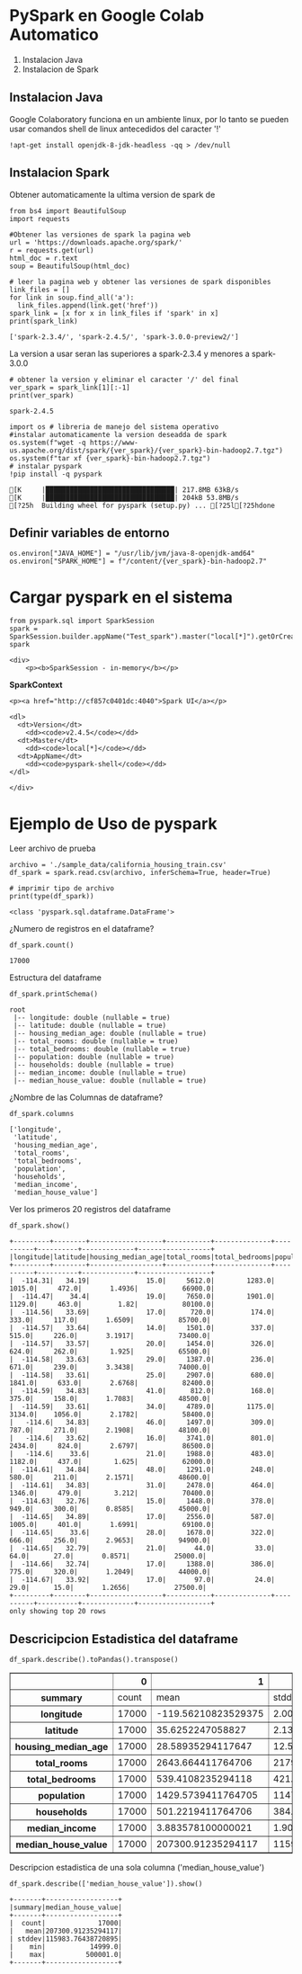 # PySpark en Google Colab Automatico

1. Instalacion Java
2. Instalacion de Spark

## Instalacion Java
Google Colaboratory funciona en un ambiente linux, por lo tanto se pueden usar comandos shell de linux antecedidos del caracter '!'


```
!apt-get install openjdk-8-jdk-headless -qq > /dev/null
```

## Instalacion Spark

Obtener automaticamente la ultima version de spark de 


```
from bs4 import BeautifulSoup
import requests
```


```
#Obtener las versiones de spark la pagina web
url = 'https://downloads.apache.org/spark/' 
r = requests.get(url)
html_doc = r.text
soup = BeautifulSoup(html_doc)
```


```
# leer la pagina web y obtener las versiones de spark disponibles
link_files = []
for link in soup.find_all('a'):
  link_files.append(link.get('href'))
spark_link = [x for x in link_files if 'spark' in x]  
print(spark_link)
```

    ['spark-2.3.4/', 'spark-2.4.5/', 'spark-3.0.0-preview2/']


La version a usar seran las superiores a spark-2.3.4  y menores a spark-3.0.0


```
# obtener la version y eliminar el caracter '/' del final
ver_spark = spark_link[1][:-1]
print(ver_spark)
```

    spark-2.4.5



```
import os # libreria de manejo del sistema operativo
#instalar automaticamente la version deseadda de spark
os.system(f"wget -q https://www-us.apache.org/dist/spark/{ver_spark}/{ver_spark}-bin-hadoop2.7.tgz")
os.system(f"tar xf {ver_spark}-bin-hadoop2.7.tgz")
# instalar pyspark
!pip install -q pyspark
```

    [K     |████████████████████████████████| 217.8MB 63kB/s 
    [K     |████████████████████████████████| 204kB 53.8MB/s 
    [?25h  Building wheel for pyspark (setup.py) ... [?25l[?25hdone


## Definir variables de entorno


```
os.environ["JAVA_HOME"] = "/usr/lib/jvm/java-8-openjdk-amd64"
os.environ["SPARK_HOME"] = f"/content/{ver_spark}-bin-hadoop2.7"
```

# Cargar pyspark en el sistema


```
from pyspark.sql import SparkSession
spark = SparkSession.builder.appName("Test_spark").master("local[*]").getOrCreate()
spark
```





    <div>
        <p><b>SparkSession - in-memory</b></p>

<div>
    <p><b>SparkContext</b></p>

    <p><a href="http://cf857c0401dc:4040">Spark UI</a></p>

    <dl>
      <dt>Version</dt>
        <dd><code>v2.4.5</code></dd>
      <dt>Master</dt>
        <dd><code>local[*]</code></dd>
      <dt>AppName</dt>
        <dd><code>pyspark-shell</code></dd>
    </dl>
</div>

    </div>




# Ejemplo de Uso de pyspark

Leer archivo de prueba


```
archivo = './sample_data/california_housing_train.csv'
df_spark = spark.read.csv(archivo, inferSchema=True, header=True)

# imprimir tipo de archivo
print(type(df_spark))
```

    <class 'pyspark.sql.dataframe.DataFrame'>


¿Numero de registros en el dataframe?


```
df_spark.count()
```




    17000



Estructura del dataframe


```
df_spark.printSchema()
```

    root
     |-- longitude: double (nullable = true)
     |-- latitude: double (nullable = true)
     |-- housing_median_age: double (nullable = true)
     |-- total_rooms: double (nullable = true)
     |-- total_bedrooms: double (nullable = true)
     |-- population: double (nullable = true)
     |-- households: double (nullable = true)
     |-- median_income: double (nullable = true)
     |-- median_house_value: double (nullable = true)
    


¿Nombre de las Columnas de dataframe?


```
df_spark.columns
```




    ['longitude',
     'latitude',
     'housing_median_age',
     'total_rooms',
     'total_bedrooms',
     'population',
     'households',
     'median_income',
     'median_house_value']



Ver los primeros 20 registros del dataframe


```
df_spark.show()
```

    +---------+--------+------------------+-----------+--------------+----------+----------+-------------+------------------+
    |longitude|latitude|housing_median_age|total_rooms|total_bedrooms|population|households|median_income|median_house_value|
    +---------+--------+------------------+-----------+--------------+----------+----------+-------------+------------------+
    |  -114.31|   34.19|              15.0|     5612.0|        1283.0|    1015.0|     472.0|       1.4936|           66900.0|
    |  -114.47|    34.4|              19.0|     7650.0|        1901.0|    1129.0|     463.0|         1.82|           80100.0|
    |  -114.56|   33.69|              17.0|      720.0|         174.0|     333.0|     117.0|       1.6509|           85700.0|
    |  -114.57|   33.64|              14.0|     1501.0|         337.0|     515.0|     226.0|       3.1917|           73400.0|
    |  -114.57|   33.57|              20.0|     1454.0|         326.0|     624.0|     262.0|        1.925|           65500.0|
    |  -114.58|   33.63|              29.0|     1387.0|         236.0|     671.0|     239.0|       3.3438|           74000.0|
    |  -114.58|   33.61|              25.0|     2907.0|         680.0|    1841.0|     633.0|       2.6768|           82400.0|
    |  -114.59|   34.83|              41.0|      812.0|         168.0|     375.0|     158.0|       1.7083|           48500.0|
    |  -114.59|   33.61|              34.0|     4789.0|        1175.0|    3134.0|    1056.0|       2.1782|           58400.0|
    |   -114.6|   34.83|              46.0|     1497.0|         309.0|     787.0|     271.0|       2.1908|           48100.0|
    |   -114.6|   33.62|              16.0|     3741.0|         801.0|    2434.0|     824.0|       2.6797|           86500.0|
    |   -114.6|    33.6|              21.0|     1988.0|         483.0|    1182.0|     437.0|        1.625|           62000.0|
    |  -114.61|   34.84|              48.0|     1291.0|         248.0|     580.0|     211.0|       2.1571|           48600.0|
    |  -114.61|   34.83|              31.0|     2478.0|         464.0|    1346.0|     479.0|        3.212|           70400.0|
    |  -114.63|   32.76|              15.0|     1448.0|         378.0|     949.0|     300.0|       0.8585|           45000.0|
    |  -114.65|   34.89|              17.0|     2556.0|         587.0|    1005.0|     401.0|       1.6991|           69100.0|
    |  -114.65|    33.6|              28.0|     1678.0|         322.0|     666.0|     256.0|       2.9653|           94900.0|
    |  -114.65|   32.79|              21.0|       44.0|          33.0|      64.0|      27.0|       0.8571|           25000.0|
    |  -114.66|   32.74|              17.0|     1388.0|         386.0|     775.0|     320.0|       1.2049|           44000.0|
    |  -114.67|   33.92|              17.0|       97.0|          24.0|      29.0|      15.0|       1.2656|           27500.0|
    +---------+--------+------------------+-----------+--------------+----------+----------+-------------+------------------+
    only showing top 20 rows
    


## Descricipcion Estadistica del dataframe


```
df_spark.describe().toPandas().transpose()
```




<div>
<style scoped>
    .dataframe tbody tr th:only-of-type {
        vertical-align: middle;
    }

    .dataframe tbody tr th {
        vertical-align: top;
    }

    .dataframe thead th {
        text-align: right;
    }
</style>
<table border="1" class="dataframe">
  <thead>
    <tr style="text-align: right;">
      <th></th>
      <th>0</th>
      <th>1</th>
      <th>2</th>
      <th>3</th>
      <th>4</th>
    </tr>
  </thead>
  <tbody>
    <tr>
      <th>summary</th>
      <td>count</td>
      <td>mean</td>
      <td>stddev</td>
      <td>min</td>
      <td>max</td>
    </tr>
    <tr>
      <th>longitude</th>
      <td>17000</td>
      <td>-119.56210823529375</td>
      <td>2.0051664084260357</td>
      <td>-124.35</td>
      <td>-114.31</td>
    </tr>
    <tr>
      <th>latitude</th>
      <td>17000</td>
      <td>35.6252247058827</td>
      <td>2.1373397946570867</td>
      <td>32.54</td>
      <td>41.95</td>
    </tr>
    <tr>
      <th>housing_median_age</th>
      <td>17000</td>
      <td>28.58935294117647</td>
      <td>12.586936981660406</td>
      <td>1.0</td>
      <td>52.0</td>
    </tr>
    <tr>
      <th>total_rooms</th>
      <td>17000</td>
      <td>2643.664411764706</td>
      <td>2179.947071452777</td>
      <td>2.0</td>
      <td>37937.0</td>
    </tr>
    <tr>
      <th>total_bedrooms</th>
      <td>17000</td>
      <td>539.4108235294118</td>
      <td>421.4994515798648</td>
      <td>1.0</td>
      <td>6445.0</td>
    </tr>
    <tr>
      <th>population</th>
      <td>17000</td>
      <td>1429.5739411764705</td>
      <td>1147.852959159527</td>
      <td>3.0</td>
      <td>35682.0</td>
    </tr>
    <tr>
      <th>households</th>
      <td>17000</td>
      <td>501.2219411764706</td>
      <td>384.5208408559016</td>
      <td>1.0</td>
      <td>6082.0</td>
    </tr>
    <tr>
      <th>median_income</th>
      <td>17000</td>
      <td>3.883578100000021</td>
      <td>1.9081565183791036</td>
      <td>0.4999</td>
      <td>15.0001</td>
    </tr>
    <tr>
      <th>median_house_value</th>
      <td>17000</td>
      <td>207300.91235294117</td>
      <td>115983.76438720895</td>
      <td>14999.0</td>
      <td>500001.0</td>
    </tr>
  </tbody>
</table>
</div>



Descripcion estadistica de una sola columna ('median_house_value')


```
df_spark.describe(['median_house_value']).show()
```

    +-------+------------------+
    |summary|median_house_value|
    +-------+------------------+
    |  count|             17000|
    |   mean|207300.91235294117|
    | stddev|115983.76438720895|
    |    min|           14999.0|
    |    max|          500001.0|
    +-------+------------------+
    

